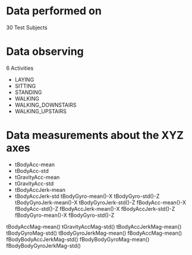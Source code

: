 # Data performed on
30 Test Subjects

# Data observing
6 Activities
- LAYING
- SITTING
- STANDING
- WALKING
- WALKING_DOWNSTAIRS
- WALKING_UPSTAIRS

# Data measurements about the XYZ axes
- tBodyAcc-mean
- tBodyAcc-std
- tGravityAcc-mean
- tGravityAcc-std
- tBodyAccJerk-mean
- tBodyAccJerk-std
tBodyGyro-mean()-X
tBodyGyro-std()-Z
tBodyGyroJerk-mean()-X
tBodyGyroJerk-std()-Z
fBodyAcc-mean()-X
fBodyAcc-std()-Z
fBodyAccJerk-mean()-X
fBodyAccJerk-std()-Z
fBodyGyro-mean()-X
fBodyGyro-std()-Z

tBodyAccMag-mean()
tGravityAccMag-std()
tBodyAccJerkMag-mean()
tBodyGyroMag-std()
tBodyGyroJerkMag-mean()
fBodyAccMag-mean()
fBodyBodyAccJerkMag-std()
fBodyBodyGyroMag-mean()
fBodyBodyGyroJerkMag-std()
